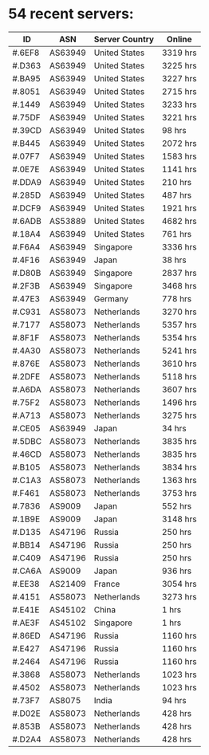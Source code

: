 # 54 recent servers:

| ID | ASN | Server Country | Online |
| ------ | ------ | ------ | ------ |
| #.6EF8 | AS63949 | United States | 3319 hrs |
| #.D363 | AS63949 | United States | 3225 hrs |
| #.BA95 | AS63949 | United States | 3227 hrs |
| #.8051 | AS63949 | United States | 2715 hrs |
| #.1449 | AS63949 | United States | 3233 hrs |
| #.75DF | AS63949 | United States | 3221 hrs |
| #.39CD | AS63949 | United States | 98 hrs |
| #.B445 | AS63949 | United States | 2072 hrs |
| #.07F7 | AS63949 | United States | 1583 hrs |
| #.0E7E | AS63949 | United States | 1141 hrs |
| #.DDA9 | AS63949 | United States | 210 hrs |
| #.285D | AS63949 | United States | 487 hrs |
| #.DCF9 | AS63949 | United States | 1921 hrs |
| #.6ADB | AS53889 | United States | 4682 hrs |
| #.18A4 | AS63949 | United States | 761 hrs |
| #.F6A4 | AS63949 | Singapore | 3336 hrs |
| #.4F16 | AS63949 | Japan | 38 hrs |
| #.D80B | AS63949 | Singapore | 2837 hrs |
| #.2F3B | AS63949 | Singapore | 3468 hrs |
| #.47E3 | AS63949 | Germany | 778 hrs |
| #.C931 | AS58073 | Netherlands | 3270 hrs |
| #.7177 | AS58073 | Netherlands | 5357 hrs |
| #.8F1F | AS58073 | Netherlands | 5354 hrs |
| #.4A30 | AS58073 | Netherlands | 5241 hrs |
| #.876E | AS58073 | Netherlands | 3610 hrs |
| #.2DFE | AS58073 | Netherlands | 5118 hrs |
| #.A6DA | AS58073 | Netherlands | 3607 hrs |
| #.75F2 | AS58073 | Netherlands | 1496 hrs |
| #.A713 | AS58073 | Netherlands | 3275 hrs |
| #.CE05 | AS63949 | Japan | 34 hrs |
| #.5DBC | AS58073 | Netherlands | 3835 hrs |
| #.46CD | AS58073 | Netherlands | 3835 hrs |
| #.B105 | AS58073 | Netherlands | 3834 hrs |
| #.C1A3 | AS58073 | Netherlands | 1363 hrs |
| #.F461 | AS58073 | Netherlands | 3753 hrs |
| #.7836 | AS9009 | Japan | 552 hrs |
| #.1B9E | AS9009 | Japan | 3148 hrs |
| #.D135 | AS47196 | Russia | 250 hrs |
| #.BB14 | AS47196 | Russia | 250 hrs |
| #.C409 | AS47196 | Russia | 250 hrs |
| #.CA6A | AS9009 | Japan | 936 hrs |
| #.EE38 | AS21409 | France | 3054 hrs |
| #.4151 | AS58073 | Netherlands | 3273 hrs |
| #.E41E | AS45102 | China | 1 hrs |
| #.AE3F | AS45102 | Singapore | 1 hrs |
| #.86ED | AS47196 | Russia | 1160 hrs |
| #.E427 | AS47196 | Russia | 1160 hrs |
| #.2464 | AS47196 | Russia | 1160 hrs |
| #.3868 | AS58073 | Netherlands | 1023 hrs |
| #.4502 | AS58073 | Netherlands | 1023 hrs |
| #.73F7 | AS8075 | India | 94 hrs |
| #.D02E | AS58073 | Netherlands | 428 hrs |
| #.853B | AS58073 | Netherlands | 428 hrs |
| #.D2A4 | AS58073 | Netherlands | 428 hrs |

